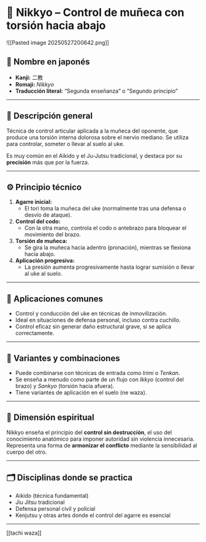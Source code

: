 
# 🧍 Nikkyo – Control de muñeca con torsión hacia abajo

![[Pasted image 20250527200642.png]]
## 🧾 Nombre en japonés
- **Kanji:** 二教  
- **Romaji:** *Nikkyo*  
- **Traducción literal:** “Segunda enseñanza” o “Segundo principio”

---

## 📖 Descripción general

Técnica de control articular aplicada a la muñeca del oponente, que produce una torsión interna dolorosa sobre el nervio mediano. Se utiliza para controlar, someter o llevar al suelo al uke.

Es muy común en el Aikido y el Ju-Jutsu tradicional, y destaca por su **precisión** más que por la fuerza.

---

## ⚙️ Principio técnico

1. **Agarre inicial:**
   - El tori toma la muñeca del uke (normalmente tras una defensa o desvío de ataque).
2. **Control del codo:**
   - Con la otra mano, controla el codo o antebrazo para bloquear el movimiento del brazo.
3. **Torsión de muñeca:**
   - Se gira la muñeca hacia adentro (pronación), mientras se flexiona hacia abajo.
4. **Aplicación progresiva:**
   - La presión aumenta progresivamente hasta lograr sumisión o llevar al uke al suelo.

---

## 🎯 Aplicaciones comunes

- Control y conducción del uke en técnicas de inmovilización.
- Ideal en situaciones de defensa personal, incluso contra cuchillo.
- Control eficaz sin generar daño estructural grave, si se aplica correctamente.

---

## 🔄 Variantes y combinaciones

- Puede combinarse con técnicas de entrada como *Irimi* o *Tenkan*.
- Se enseña a menudo como parte de un flujo con *Ikkyo* (control del brazo) y *Sankyo* (torsión hacia afuera).
- Tiene variantes de aplicación en el suelo (ne waza).

---

## 🧘 Dimensión espiritual

Nikkyo enseña el principio del **control sin destrucción**, el uso del conocimiento anatómico para imponer autoridad sin violencia innecesaria. Representa una forma de **armonizar el conflicto** mediante la sensibilidad al cuerpo del otro.

---

## 🗂 Disciplinas donde se practica

- Aikido (técnica fundamental)
- Jiu Jitsu tradicional
- Defensa personal civil y policial
- Kenjutsu y otras artes donde el control del agarre es esencial

---
[[tachi waza]]